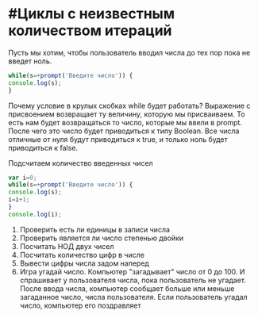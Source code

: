 # \#Циклы с неизвестным количеством итераций

Пусть мы хотим, чтобы пользователь вводил числа до тех пор пока не введет ноль.

```js
while(s=+prompt('Введите число')) {
console.log(s);
}
```

Почему условие в крулых скобках while будет работать? Выражение с присвоением возвращает ту величину, которую мы присваиваем. То есть нам будет возвращаться то число, которые мы ввели в prompt. После чего это число будет приводиться к типу Boolean. Все числа отличные от нуля будут приводиться к true, и только ноль будет приводиться к false.

Подсчитаем количество введенных чисел

```js
var i=0;
while(s=+prompt('Введите число')) {
console.log(s);
i=i+1;
}
console.log(i);
```

1. Проверить есть ли единицы в записи числа
2. Проверить является ли число степенью двойки
3. Посчитать НОД двух чисел
4. Посчитать количество цифр в числе
5. Вывести цифры числа задом наперед
6. Игра угадай число. Компьютер "загадывает" число от 0 до 100. И спрашивает у пользователя числа, пока пользователь не угадает. После ввода числа, компьютер сообщает больше или меньше загаданное число, числа пользователя. Если пользователь угадал число, компьютер его поздравляет



